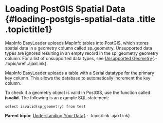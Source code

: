 Loading PostGIS Spatial Data {#loading-postgis-spatial-data .title .topictitle1}
============================

<div class="body conbody">

MapInfo EasyLoader uploads MapInfo tables into PostGIS, which stores spatial data in a geometry column called sp\_geometry. Unsupported data types are ignored resulting in an empty record in the sp\_geometry geometry column. For a list of unsupported data types, see [Unsupported Geometry](guide/uploading/unsupportedgeometry.html){.- .topic/xref .ajaxLink}.

MapInfo EasyLoader uploads a table with a Serial datatype for the primary key column. This allows the database to automatically increment the key column.

To check if a geometry object is valid in PostGIS, use the function called **isvalid**. The following is an example SQL statement:

``` {.pre .codeblock}
select isvalid(sp_geometry) from test
```

</div>

<div class="related-links" functx="http://www.functx.com">

<div class="related-links-title">

</div>

<div class="familylinks">

<div class="parentlink">

**Parent topic:** [Understanding Your Data](guide/uploading/../../guide/uploading/understandingyourdata.html){.- .topic/link .ajaxLink}

</div>

</div>

</div>
